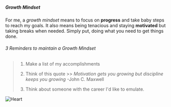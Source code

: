 ##### **Growth Mindset**

For me, a *growth mindset* means to focus on **progress** and take baby steps to reach my goals. It also means being tenacious and staying **motivated** but taking breaks when needed. Simply put, doing what you need to get things done. 


###### 3 Reminders to maintain a *Growth Mindset*


> 1. Make a list of my accomplishments
>
> 2. Think of this quote >> *Motivation gets you growing but discipline keeps you growing* -John C. Maxwell
>
> 3. Think about someone with the career I'd like to emulate.


![Heart](https://www.google.com/imgres?imgurl=https%3A%2F%2Fwww.macmillandictionary.com%2Fexternal%2Fslideshow%2Ffull%2Femoji_red_heart_full.jpg&imgrefurl=https%3A%2F%2Fwww.macmillandictionary.com%2Fdictionary%2Fbritish%2Fheart_1&tbnid=aSuM9wuxx4ko5M&vet=12ahUKEwirifr4nvD8AhXF2lMKHf9RBsAQMygTegUIARCDAg..i&docid=lYzHVEyLxdnaiM&w=1280&h=680&q=heart&ved=2ahUKEwirifr4nvD8AhXF2lMKHf9RBsAQMygTegUIARCDAg)